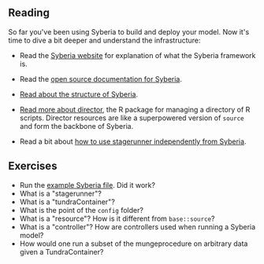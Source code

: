 ## Reading

So far you've been using Syberia to build and deploy your model.  Now it's time to dive a bit deeper and understand the infrastructure:

* Read the [Syberia website](http://syberia.io/release) for explanation of what the Syberia framework is.
* Read the [open source documentation for Syberia](https://github.com/syberia/syberia/blob/release_candidate1/README.md).

* [Read about the structure of Syberia](https://github.com/avantcredit/avant-analytics/blob/master/README.md#prerequisites).

* [Read more about director](https://github.com/syberia/director/blob/master/README.md), the R package for managing a directory of R scripts.  Director resources are like a superpowered version of `source` and form the backbone of Syberia.

* Read a bit about [how to use stagerunner independently from Syberia](https://github.com/avantcredit/avant-analytics/wiki/How-to-use-StageRunner-(outside-of-Syberia)).


## Exercises

* Run the [example Syberia file](https://github.com/syberia/example.sy). Did it work?
* What is a "stagerunner"?
* What is a "tundraContainer"?
* What is the point of the `config` folder?
* What is a "resource"?  How is it different from `base::source`?
* What is a "controller"?  How are controllers used when running a Syberia model?
* How would one run a subset of the mungeprocedure on arbitrary data given a TundraContainer? 
